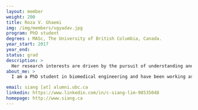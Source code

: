 ```yaml
---
layout: member
weight: 200
title: Roza V. Ghaemi
img: /img/members/vgyadav.jpg
program: PhD student
degrees : MASc, The University of British Columbia, Canada.
year_start: 2017
year_end:
status: grad
description: >
  Her research interests are driven by the pursuit of understanding and controlling stem cells for tissue engineering applications, organoids, microfluidics systems and drug screening. Her project involves the stem cell engineering for a 3D tissue engineered brain construct for discovery of neurodegenerative drugs.
about_me: >
  I am a PhD student in biomedical engineering and have been working as a Research Assistant in the BioFoundry group at UBC since September 2016.

email: siang [at] alumni.ubc.ca
linkedin: https://www.linkedin.com/in/c-siang-lim-98535048
homepage: http://www.siang.ca 
---
```

